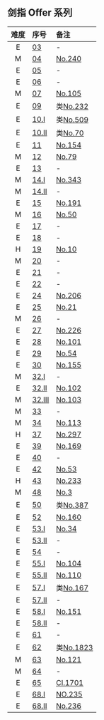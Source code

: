 ## 剑指 Offer 系列


| 难度 | 序号 | 备注 |
|:-:|:------|:-----|
| E | [03](https://leetcode.cn/problems/shu-zu-zhong-zhong-fu-de-shu-zi-lcof/) | - |
| M | [04](https://leetcode.cn/problems/er-wei-shu-zu-zhong-de-cha-zhao-lcof/) | [No.240](../256/240.md) |
| E | [05](https://leetcode.cn/problems/ti-huan-kong-ge-lcof/) | - |
| E | [06](https://leetcode.cn/problems/cong-wei-dao-tou-da-yin-lian-biao-lcof/) | - |
| M | [07](https://leetcode.cn/problems/zhong-jian-er-cha-shu-lcof/) | [No.105](../128/105.md) |
| E | [09](https://leetcode.cn/problems/yong-liang-ge-zhan-shi-xian-dui-lie-lcof/) | 类[No.232](../256/232.md) |
| E | [10.I](https://leetcode.cn/problems/fei-bo-na-qi-shu-lie-lcof/) | 类[No.509](../512/509.md) |
| E | [10.II](https://leetcode.cn/problems/qing-wa-tiao-tai-jie-wen-ti-lcof/) | 类[No.70](../128/70.md) |
| E | [11](https://leetcode.cn/problems/xuan-zhuan-shu-zu-de-zui-xiao-shu-zi-lcof/) | [No.154](../256/154.md) |
| M | [12](https://leetcode.cn/problems/ju-zhen-zhong-de-lu-jing-lcof/) | [No.79](../128/79.md) |
| E | [13](https://leetcode.cn/problems/ji-qi-ren-de-yun-dong-fan-wei-lcof/) | - |
| M | [14.I](https://leetcode.cn/problems/jian-sheng-zi-lcof/) | [No.343](../384/343.md) |
| M | [14.II](https://leetcode.cn/problems/jian-sheng-zi-ii-lcof/) | - |
| E | [15](https://leetcode.cn/problems/er-jin-zhi-zhong-1de-ge-shu-lcof/) | [No.191](../256/191.md) |
| M | [16](https://leetcode.cn/problems/shu-zhi-de-zheng-shu-ci-fang-lcof/) | [No.50](../128/50.md) |
| E | [17](https://leetcode.cn/problems/da-yin-cong-1dao-zui-da-de-nwei-shu-lcof/) | - |
| E | [18](https://leetcode.cn/problems/shan-chu-lian-biao-de-jie-dian-lcof/) | - |
| H | [19](https://leetcode.cn/problems/zheng-ze-biao-da-shi-pi-pei-lcof/) | [No.10](../128/10.md) |
| M | [20](https://leetcode.cn/problems/biao-shi-shu-zhi-de-zi-fu-chuan-lcof/solution/) | - |
| E | [21](https://leetcode.cn/problems/diao-zheng-shu-zu-shun-xu-shi-qi-shu-wei-yu-ou-shu-qian-mian-lcof/) | - |
| E | [22](https://leetcode.cn/problems/lian-biao-zhong-dao-shu-di-kge-jie-dian-lcof/) | - |
| E | [24](https://leetcode.cn/problems/fan-zhuan-lian-biao-lcof/) | [No.206](../256/206.md) |
| E | [25](https://leetcode.cn/problems/he-bing-liang-ge-pai-xu-de-lian-biao-lcof/) | [No.21](../128/21.md) |
| M | [26](https://leetcode.cn/problems/shu-de-zi-jie-gou-lcof/) | - |
| E | [27](https://leetcode.cn/problems/er-cha-shu-de-jing-xiang-lcof/) | [No.226](../256/226.md) |
| E | [28](https://leetcode.cn/problems/dui-cheng-de-er-cha-shu-lcof/) | [No.101](../128/101.md) |
| E | [29](https://leetcode.cn/problems/shun-shi-zhen-da-yin-ju-zhen-lcof/) | [No.54](../128/54.md) |
| E | [30](https://leetcode.cn/problems/bao-han-minhan-shu-de-zhan-lcof/) | [No.155](../256/155.md) |
| M | [32.I](https://leetcode.cn/problems/cong-shang-dao-xia-da-yin-er-cha-shu-lcof/) | - |
| E | [32.II](https://leetcode.cn/problems/cong-shang-dao-xia-da-yin-er-cha-shu-ii-lcof/) | [No.102](../128/102.md) |
| M | [32.III](https://leetcode.cn/problems/cong-shang-dao-xia-da-yin-er-cha-shu-iii-lcof/) | [No.103](../128/103.md) |
| M | [33](https://leetcode.cn/problems/er-cha-sou-suo-shu-de-hou-xu-bian-li-xu-lie-lcof/) | - |
| M | [34](https://leetcode.cn/problems/er-cha-shu-zhong-he-wei-mou-yi-zhi-de-lu-jing-lcof/) | [No.113](../128/113.md) |
| H | [37](https://leetcode.cn/problems/xu-lie-hua-er-cha-shu-lcof/) | [No.297](../384/297.md) |
| E | [39](https://leetcode.cn/problems/shu-zu-zhong-chu-xian-ci-shu-chao-guo-yi-ban-de-shu-zi-lcof/) | [No.169](../256/169.md) |
| E | [40](https://leetcode.cn/problems/zui-xiao-de-kge-shu-lcof/) | - |
| E | [42](https://leetcode.cn/problems/lian-xu-zi-shu-zu-de-zui-da-he-lcof/) | [No.53](../128/53.md) |
| H | [43](https://leetcode.cn/problems/1nzheng-shu-zhong-1chu-xian-de-ci-shu-lcof/) | [No.233](../256/233.md) |
| M | [48](https://leetcode.cn/problems/zui-chang-bu-han-zhong-fu-zi-fu-de-zi-zi-fu-chuan-lcof/) | [No.3](../128/3.md) |
| E | [50](https://leetcode.cn/problems/di-yi-ge-zhi-chu-xian-yi-ci-de-zi-fu-lcof/) | 类[No.387](../512/387.md) |
| E | [52](https://leetcode.cn/problems/liang-ge-lian-biao-de-di-yi-ge-gong-gong-jie-dian-lcof/) | [No.160](../256/160.md) |
| E | [53.I](https://leetcode.cn/problems/zai-pai-xu-shu-zu-zhong-cha-zhao-shu-zi-lcof/) | [No.34](../128/34.md) |
| E | [53.II](https://leetcode.cn/problems/que-shi-de-shu-zi-lcof/) | - |
| E | [54](https://leetcode.cn/problems/er-cha-sou-suo-shu-de-di-kda-jie-dian-lcof/) | - |
| E | [55.I](https://leetcode.cn/problems/er-cha-shu-de-shen-du-lcof/) | [No.104](../128/104.md) |
| E | [55.II](https://leetcode.cn/problems/ping-heng-er-cha-shu-lcof/) | [No.110](../128/110.md) |
| E | [57.I](https://leetcode.cn/problems/he-wei-sde-liang-ge-shu-zi-lcof/) | 类[No.167](../256/167.md) |
| E | [57.II](https://leetcode.cn/problems/he-wei-sde-lian-xu-zheng-shu-xu-lie-lcof/) | - |
| E | [58.I](https://leetcode.cn/problems/fan-zhuan-dan-ci-shun-xu-lcof/) | [No.151](../256/151.md) |
| E | [58.II](https://leetcode.cn/problems/zuo-xuan-zhuan-zi-fu-chuan-lcof/) | - |
| E | [61](https://leetcode.cn/problems/bu-ke-pai-zhong-de-shun-zi-lcof/) | - |
| E | [62](https://leetcode.cn/problems/yuan-quan-zhong-zui-hou-sheng-xia-de-shu-zi-lcof/) | 类[No.1823](../1920/1823.md) |
| M | [63](https://leetcode.cn/problems/gu-piao-de-zui-da-li-run-lcof/) | [No.121](../128/121.md) |
| M | [64](https://leetcode.cn/problems/qiu-12n-lcof/) | - |
| E | [65](https://leetcode.cn/problems/bu-yong-jia-jian-cheng-chu-zuo-jia-fa-lcof/) | [CI.1701](../lcci/1701.md) |
| E | [68.I](https://leetcode.cn/problems/er-cha-sou-suo-shu-de-zui-jin-gong-gong-zu-xian-lcof/) | [NO.235](../256/235.md) |
| E | [68.II](https://leetcode.cn/problems/er-cha-shu-de-zui-jin-gong-gong-zu-xian-lcof/) | [No.236](../256/236.md) |